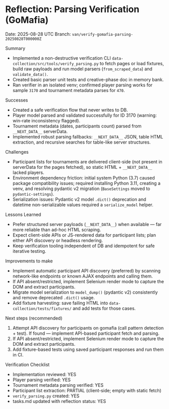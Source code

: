 # Reflection: Parsing Verification (GoMafia)

Date: 2025-08-28 UTC
Branch: `van/verify-gomafia-parsing-20250828T000000Z`

Summary
- Implemented a non-destructive verification CLI `data-collection/src/tools/verify_parsing.py` to fetch pages or load fixtures, build raw payloads and run model parsers (`from_scraped_data`) and `validate_data()`.
- Created basic parser unit tests and creative-phase doc in memory bank.
- Ran verifier in an isolated venv; confirmed player parsing works for sample `3170` and tournament metadata parses for `470`.

Successes
- Created a safe verification flow that never writes to DB.
- Player model parsed and validated successfully for ID 3170 (warning: win-rate inconsistency flagged).
- Tournament metadata (dates, participants count) parsed from `__NEXT_DATA__` serverData.
- Implemented robust parsing fallbacks: `__NEXT_DATA__` JSON, table HTML extraction, and recursive searches for table-like server structures.

Challenges
- Participant lists for tournaments are delivered client-side (not present in serverData for the pages fetched), so static HTML + `__NEXT_DATA__` lacked players.
- Environment dependency friction: initial system Python (3.7) caused package compatibility issues; required installing Python 3.11, creating a venv, and resolving pydantic v2 migration (`BaseSettings` moved to `pydantic-settings`).
- Serialization issues: Pydantic v2 model `.dict()` deprecation and datetime non-serializable values required a `serialize_model` helper.

Lessons Learned
- Prefer structured server payloads (`__NEXT_DATA__`) when available — far more reliable than ad-hoc HTML scraping.
- Expect client-side APIs or JS-rendered data for participant lists; plan either API discovery or headless rendering.
- Keep verification tooling independent of DB and idempotent for safe iterative testing.

Improvements to make
- Implement automatic participant API discovery (preferred) by scanning network-like endpoints or known AJAX endpoints and calling them.
- If API absent/restricted, implement Selenium render mode to capture the DOM and extract participants.
- Migrate model serialization to `model_dump()` (pydantic v2) consistently and remove deprecated `.dict()` usage.
- Add fixture harvesting: save failing HTML into `data-collection/tests/fixtures/` and add tests for those cases.

Next steps (recommended)
1. Attempt API discovery for participants on gomafia (call pattern detection + test). If found — implement API-based participant fetch and parsing.
2. If API absent/restricted, implement Selenium render mode to capture the DOM and extract participants.
3. Add fixture-based tests using saved participant responses and run them in CI.

Verification Checklist
- Implementation reviewed: YES
- Player parsing verified: YES
- Tournament metadata parsing verified: YES
- Participant list extraction: PARTIAL (client-side; empty with static fetch)
- `verify_parsing.py` created: YES
- tasks.md updated with reflection status: YES


